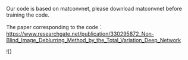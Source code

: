 Our code is based on matconvnet, please download matconvnet before training the code.

The paper corresponding to the code：
https://www.researchgate.net/publication/330295872_Non-Blind_Image_Deblurring_Method_by_the_Total_Variation_Deep_Network

![]
